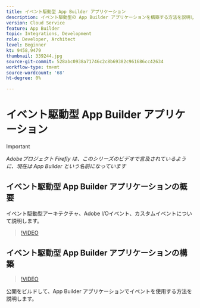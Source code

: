 ```yaml
---
title: イベント駆動型 App Builder アプリケーション
description: イベント駆動型の App Builder アプリケーションを構築する方法を説明します。
version: Cloud Service
feature: App Builder
topic: Integrations, Development
role: Developer, Architect
level: Beginner
kt: 9458,9479
thumbnail: 339244.jpg
source-git-commit: 528abc0938a71746c2c8b69382c961686cc42634
workflow-type: tm+mt
source-wordcount: '68'
ht-degree: 0%

---
```



# イベント駆動型 App Builder アプリケーション

>[!IMPORTANT]
>
> _Adobeプロジェクト Firefly は、このシリーズのビデオで言及されているように、現在は App Builder という名前になっています_

## イベント駆動型 App Builder アプリケーションの概要

イベント駆動型アーキテクチャ、Adobe I/Oイベント、カスタムイベントについて説明します。

>[!VIDEO](https://video.tv.adobe.com/v/339244/?quality=12&learn=on)

## イベント駆動型 App Builder アプリケーションの構築

>[!VIDEO](https://video.tv.adobe.com/v/339245/?quality=12&learn=on)

公開をビルドして、App Builder アプリケーションでイベントを使用する方法を説明します。
